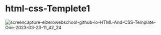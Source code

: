 # html-css-Templete1

![screencapture-elzerowebschool-github-io-HTML-And-CSS-Template-One-2023-03-23-11_42_24](https://user-images.githubusercontent.com/125912135/227163984-1f5f9d02-0f74-4616-a804-bc1e0ef14d6f.png)
